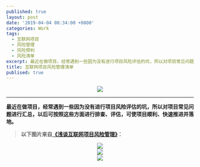 ```yaml
---
published: true
layout: post
date: '2019-04-04 08:34:00 +0800'
categories: Work
tags:
  - 互联网项目
  - 风险管理
  - 风险预判
  - 风险清单
excerpt: 最近在做项目，经常遇到一些因为没有进行项目风险评估的坑，所以对项目常见问题进行汇总，以后可按照这些方面进行排查、评估，可使项目顺利、快速推进并落地。
title: 互联网项目风险管理清单
publised: true
---
```


<div align="center"><img src="https://www.bobinsun.cn/assets/images/logo-top.jpg"/></div>

---

**最近在做项目，经常遇到一些因为没有进行项目风险评估的坑，所以对项目常见问题进行汇总，以后可按照这些方面进行排查、评估，可使项目顺利、快速推进并落地。**


> **以下图片来自[《浅谈互联网项目风险管理》](http://www.woshipm.com/pmd/927310.html)：**


<div align="center"><img src="https://www.bobinsun.cn/assets/images/Project-Risk-List-01.jpg"/></div>

<div align="center"><img src="https://www.bobinsun.cn/assets/images/Project-Risk-List-02.jpg"/></div>

<div align="center"><img src="https://www.bobinsun.cn/assets/images/Project-Risk-List-03.jpg"/></div>

